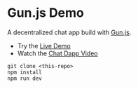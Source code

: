# Gun.js Demo

A decentralized chat app build with [Gun.js](). 

- Try the [Live Demo]()
- Watch the [Chat Dapp Video]()

```
git clone <this-repo>
npm install
npm run dev
```